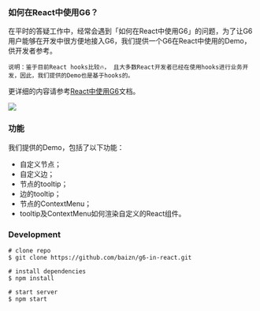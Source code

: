 ### 如何在React中使用G6？
在平时的答疑工作中，经常会遇到「如何在React中使用G6」的问题，为了让G6用户能够在开发中很方便地接入G6，我们提供一个G6在React中使用的Demo，供开发者参考。

`说明：鉴于目前React hooks比较🔥， 且大多数React开发者已经在使用hooks进行业务开发，因此，我们提供的Demo也是基于hooks的。`

更详细的内容请参考[React中使用G6](https://www.yuque.com/antv/g6/zmfur7)文档。

<img src="https://github.com/baizn/g6-in-react/blob/master/demo.gif" />

### 功能
我们提供的Demo，包括了以下功能：
- 自定义节点；
- 自定义边；
- 节点的tooltip；
- 边的tooltip；
- 节点的ContextMenu；
- tooltip及ContextMenu如何渲染自定义的React组件。

### Development
```
# clone repo
$ git clone https://github.com/baizn/g6-in-react.git

# install dependencies
$ npm install

# start server
$ npm start

```